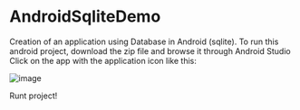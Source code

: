 # AndroidSqliteDemo
Creation of an application using Database in Android (sqlite).
To run this android project, download the zip file and browse it through Android Studio
Click on the app with the application icon like this:

![image](https://user-images.githubusercontent.com/59026345/130335381-258bd925-0c58-4c54-9c93-76857fbc9088.png)

Runt project!
